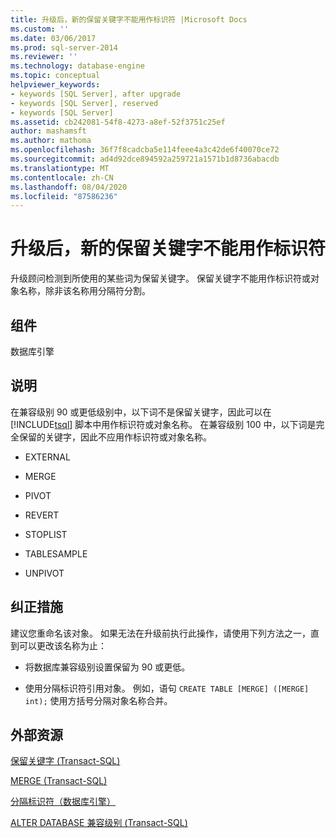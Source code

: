 ```yaml
---
title: 升级后，新的保留关键字不能用作标识符 |Microsoft Docs
ms.custom: ''
ms.date: 03/06/2017
ms.prod: sql-server-2014
ms.reviewer: ''
ms.technology: database-engine
ms.topic: conceptual
helpviewer_keywords:
- keywords [SQL Server], after upgrade
- keywords [SQL Server], reserved
- keywords [SQL Server]
ms.assetid: cb242081-54f8-4273-a8ef-52f3751c25ef
author: mashamsft
ms.author: mathoma
ms.openlocfilehash: 36f7f8cadcba5e114feee4a3c42de6f40070ce72
ms.sourcegitcommit: ad4d92dce894592a259721a1571b1d8736abacdb
ms.translationtype: MT
ms.contentlocale: zh-CN
ms.lasthandoff: 08/04/2020
ms.locfileid: "87586236"
---
```

# <a name="after-upgrade-new-reserved-keywords-cannot-be-used-as-identifiers"></a>升级后，新的保留关键字不能用作标识符
  升级顾问检测到所使用的某些词为保留关键字。 保留关键字不能用作标识符或对象名称，除非该名称用分隔符分割。  
  
## <a name="component"></a>组件  
 数据库引擎  
  
## <a name="description"></a>说明  
 在兼容级别 90 或更低级别中，以下词不是保留关键字，因此可以在 [!INCLUDE[tsql](../../includes/tsql-md.md)] 脚本中用作标识符或对象名称。 在兼容级别 100 中，以下词是完全保留的关键字，因此不应用作标识符或对象名称。  
  
-   EXTERNAL  
  
-   MERGE  
  
-   PIVOT  
  
-   REVERT  
  
-   STOPLIST  
  
-   TABLESAMPLE  
  
-   UNPIVOT  
  
## <a name="corrective-action"></a>纠正措施  
 建议您重命名该对象。 如果无法在升级前执行此操作，请使用下列方法之一，直到可以更改该名称为止：  
  
-   将数据库兼容级别设置保留为 90 或更低。  
  
-   使用分隔标识符引用对象。 例如，语句 `CREATE TABLE [MERGE] ([MERGE] int);` 使用方括号分隔对象名称合并。  
  
## <a name="external-resources"></a>外部资源  
 [保留关键字 (Transact-SQL)](/sql/t-sql/language-elements/reserved-keywords-transact-sql)  
  
 [MERGE (Transact-SQL)](/sql/t-sql/statements/merge-transact-sql)  
  
 [分隔标识符（数据库引擎）](https://go.microsoft.com/fwlink/?LinkId=112509)  
  
 [ALTER DATABASE 兼容级别 (Transact-SQL)](/sql/t-sql/statements/alter-database-transact-sql-compatibility-level)  
  
  
